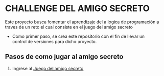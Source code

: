 <h1>CHALLENGE DEL AMIGO SECRETO</h1>
<p>Este proyecto busca fomentar el aprendizaje del a logica de programación a traves de un reto el cual consiste en el juego del amigo secreto</p>

- Como primer paso, se crea este repositorio con el fin de llevar un control de versiones para dicho proyecto.

<h2>Pasos de como jugar al amigo secreto</h2>

1. Ingrese al <a href="https://challenge-amigo-secreto-nine.vercel.app">Juego del amigo secreto</a>